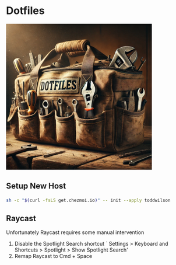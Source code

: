 # Dotfiles

<img src="assets/dotfiles.png" alt="Let's get to work" width="400" height="400">

## Setup New Host

```bash
sh -c "$(curl -fsLS get.chezmoi.io)" -- init --apply toddwilson
```

## Raycast

Unfortunately Raycast requires some manual intervention

1. Disable the Spotlight Search shortcut ` Settings > Keyboard and Shortcuts > Spotlight > Show Spotlight Search'
2. Remap Raycast to Cmd + Space

